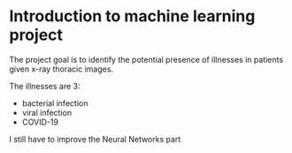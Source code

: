 # Introduction to machine learning project

The project goal is to identify the potential presence of illnesses in patients given x-ray thoracic images. 

The illnesses are 3:
  - bacterial infection
  - viral infection
  - COVID-19
  
I still have to improve the Neural Networks part
